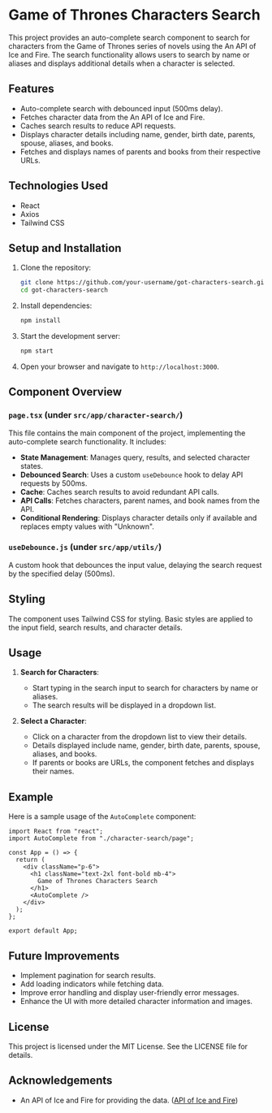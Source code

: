 # Game of Thrones Characters Search

This project provides an auto-complete search component to search for characters from the Game of Thrones series of novels using the An API of Ice and Fire. The search functionality allows users to search by name or aliases and displays additional details when a character is selected.

## Features

- Auto-complete search with debounced input (500ms delay).
- Fetches character data from the An API of Ice and Fire.
- Caches search results to reduce API requests.
- Displays character details including name, gender, birth date, parents, spouse, aliases, and books.
- Fetches and displays names of parents and books from their respective URLs.

## Technologies Used

- React
- Axios
- Tailwind CSS

## Setup and Installation

1. Clone the repository:

   ```bash
   git clone https://github.com/your-username/got-characters-search.git
   cd got-characters-search
   ```

2. Install dependencies:

   ```bash
   npm install
   ```

3. Start the development server:

   ```bash
   npm start
   ```

4. Open your browser and navigate to `http://localhost:3000`.

## Component Overview

### `page.tsx` (under `src/app/character-search/`)

This file contains the main component of the project, implementing the auto-complete search functionality. It includes:

- **State Management**: Manages query, results, and selected character states.
- **Debounced Search**: Uses a custom `useDebounce` hook to delay API requests by 500ms.
- **Cache**: Caches search results to avoid redundant API calls.
- **API Calls**: Fetches characters, parent names, and book names from the API.
- **Conditional Rendering**: Displays character details only if available and replaces empty values with "Unknown".

### `useDebounce.js` (under `src/app/utils/`)

A custom hook that debounces the input value, delaying the search request by the specified delay (500ms).

## Styling

The component uses Tailwind CSS for styling. Basic styles are applied to the input field, search results, and character details.

## Usage

1. **Search for Characters**:

   - Start typing in the search input to search for characters by name or aliases.
   - The search results will be displayed in a dropdown list.

2. **Select a Character**:
   - Click on a character from the dropdown list to view their details.
   - Details displayed include name, gender, birth date, parents, spouse, aliases, and books.
   - If parents or books are URLs, the component fetches and displays their names.

## Example

Here is a sample usage of the `AutoComplete` component:

```tsx
import React from "react";
import AutoComplete from "./character-search/page";

const App = () => {
  return (
    <div className="p-6">
      <h1 className="text-2xl font-bold mb-4">
        Game of Thrones Characters Search
      </h1>
      <AutoComplete />
    </div>
  );
};

export default App;
```

## Future Improvements

- Implement pagination for search results.
- Add loading indicators while fetching data.
- Improve error handling and display user-friendly error messages.
- Enhance the UI with more detailed character information and images.

## License

This project is licensed under the MIT License. See the LICENSE file for details.

## Acknowledgements

- An API of Ice and Fire for providing the data. ([API of Ice and Fire](https://anapioficeandfire.com/))

```

```
